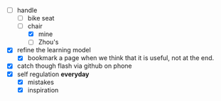 - [ ] handle
    - [ ] bike seat
    - [ ] chair
        - [x] mine
        - [ ] Zhou's
- [x] refine the learning model
    - [x] bookmark a page when we think that it is useful, not at the end.
- [x] catch though flash via github on phone
- [x] self regulation **everyday**
    - [x] mistakes
    - [x] inspiration 